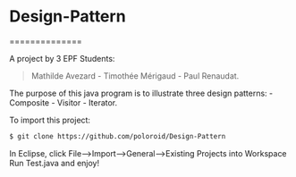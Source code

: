 # Design-Pattern

==============

A project by  3 EPF Students:
>Mathilde Avezard
    - Timothée Mérigaud
    - Paul Renaudat.

The purpose of this java program is to illustrate three design patterns:
    - Composite
    - Visitor
    - Iterator.

To import this project:
```sh
$ git clone https://github.com/poloroid/Design-Pattern 
```

In Eclipse, click File-->Import-->General-->Existing Projects into Workspace
Run Test.java and enjoy!
